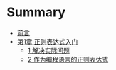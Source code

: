 # Summary

* [前言](README.md)
* [第1章 正则表达式入门](./01/1.md)
    * [1 解决实际问题](./01/1.1.md)
    * [2 作为编程语言的正则表达式](./01/1.2.md)
